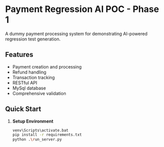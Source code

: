 # Payment Regression AI POC - Phase 1

A dummy payment processing system for demonstrating AI-powered regression test generation.

## Features

- Payment creation and processing
- Refund handling
- Transaction tracking
- RESTful API
- MySql database
- Comprehensive validation

## Quick Start

1. **Setup Environment**
   ```bash
   venv\Scripts\activate.bat
   pip install -r requirements.txt
   python .\run_server.py
